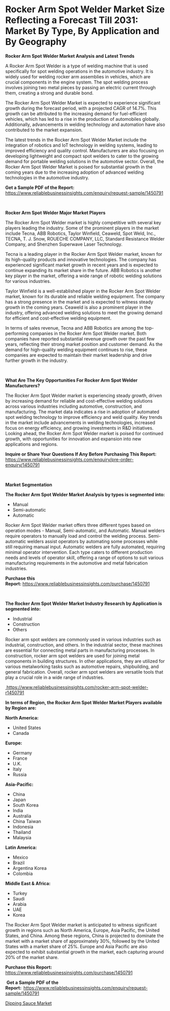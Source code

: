 <p><h1>Rocker Arm Spot Welder Market Size Reflecting a Forecast Till 2031: Market By Type, By Application and By Geography</h1></p><p><strong>Rocker Arm Spot Welder Market Analysis and Latest Trends</strong></p>
<p><p>A Rocker Arm Spot Welder is a type of welding machine that is used specifically for spot welding operations in the automotive industry. It is widely used for welding rocker arm assemblies in vehicles, which are crucial components in the engine system. The spot welding process involves joining two metal pieces by passing an electric current through them, creating a strong and durable bond.</p><p>The Rocker Arm Spot Welder Market is expected to experience significant growth during the forecast period, with a projected CAGR of 14.7%. This growth can be attributed to the increasing demand for fuel-efficient vehicles, which has led to a rise in the production of automobiles globally. Additionally, advancements in welding technology and automation have also contributed to the market expansion.</p><p>The latest trends in the Rocker Arm Spot Welder Market include the integration of robotics and IoT technology in welding systems, leading to improved efficiency and quality control. Manufacturers are also focusing on developing lightweight and compact spot welders to cater to the growing demand for portable welding solutions in the automotive sector. Overall, the Rocker Arm Spot Welder Market is poised for substantial growth in the coming years due to the increasing adoption of advanced welding technologies in the automotive industry.</p></p>
<p><strong>Get a Sample PDF of the Report:&nbsp;</strong> <a href="https://www.reliablebusinessinsights.com/enquiry/request-sample/1450791">https://www.reliablebusinessinsights.com/enquiry/request-sample/1450791</a></p>
<p>&nbsp;</p>
<p><strong>Rocker Arm Spot Welder Major Market Players</strong></p>
<p><p>The Rocker Arm Spot Welder market is highly competitive with several key players leading the industry. Some of the prominent players in the market include Tecna, ABB Robotics, Taylor Winfield, Ceaweld, Spot Weld, Inc., TECNA, T. J. Snow, ROUECHE COMPANY, LLC, Standard Resistance Welder Company, and Shenzhen Superwave Laser Technology.</p><p>Tecna is a leading player in the Rocker Arm Spot Welder market, known for its high-quality products and innovative technologies. The company has experienced significant market growth in recent years and is expected to continue expanding its market share in the future. ABB Robotics is another key player in the market, offering a wide range of robotic welding solutions for various industries.</p><p>Taylor Winfield is a well-established player in the Rocker Arm Spot Welder market, known for its durable and reliable welding equipment. The company has a strong presence in the market and is expected to witness steady growth in the coming years. Ceaweld is also a prominent player in the industry, offering advanced welding solutions to meet the growing demand for efficient and cost-effective welding equipment.</p><p>In terms of sales revenue, Tecna and ABB Robotics are among the top-performing companies in the Rocker Arm Spot Welder market. Both companies have reported substantial revenue growth over the past few years, reflecting their strong market position and customer demand. As the demand for high-quality welding equipment continues to rise, these companies are expected to maintain their market leadership and drive further growth in the industry.</p></p>
<p>&nbsp;</p>
<p><strong>What Are The Key Opportunities For Rocker Arm Spot Welder Manufacturers?</strong></p>
<p><p>The Rocker Arm Spot Welder market is experiencing steady growth, driven by increasing demand for reliable and cost-effective welding solutions across various industries including automotive, construction, and manufacturing. The market data indicates a rise in adoption of automated spot welding technology to improve efficiency and weld quality. Key trends in the market include advancements in welding technologies, increased focus on energy efficiency, and growing investments in R&D initiatives. Looking ahead, the Rocker Arm Spot Welder market is poised for continued growth, with opportunities for innovation and expansion into new applications and regions.</p></p>
<p><strong>Inquire or Share Your Questions If Any Before Purchasing This Report:</strong> <a href="https://www.reliablebusinessinsights.com/enquiry/pre-order-enquiry/1450791">https://www.reliablebusinessinsights.com/enquiry/pre-order-enquiry/1450791</a></p>
<p>&nbsp;</p>
<p><strong>Market Segmentation</strong></p>
<p><strong>The Rocker Arm Spot Welder Market Analysis by types is segmented into:</strong></p>
<p><ul><li>Manual</li><li>Semi-automatic</li><li>Automatic</li></ul></p>
<p><p>Rocker Arm Spot Welder market offers three different types based on operation modes - Manual, Semi-automatic, and Automatic. Manual welders require operators to manually load and control the welding process. Semi-automatic welders assist operators by automating some processes while still requiring manual input. Automatic welders are fully automated, requiring minimal operator intervention. Each type caters to different production needs and levels of operator skill, offering a range of options to suit various manufacturing requirements in the automotive and metal fabrication industries.</p></p>
<p><strong>Purchase this Report:&nbsp;</strong><a href="https://www.reliablebusinessinsights.com/purchase/1450791">https://www.reliablebusinessinsights.com/purchase/1450791</a></p>
<p>&nbsp;</p>
<p><strong>The Rocker Arm Spot Welder Market Industry Research by Application is segmented into:</strong></p>
<p><ul><li>Industrial</li><li>Construction</li><li>Others</li></ul></p>
<p><p>Rocker arm spot welders are commonly used in various industries such as industrial, construction, and others. In the industrial sector, these machines are essential for connecting metal parts in manufacturing processes. In construction, rocker arm spot welders are used for joining metal components in building structures. In other applications, they are utilized for various metalworking tasks such as automotive repairs, shipbuilding, and general fabrication. Overall, rocker arm spot welders are versatile tools that play a crucial role in a wide range of industries.</p></p>
<p><a href="https://www.reliablebusinessinsights.com/rocker-arm-spot-welder-r1450791">&nbsp;https://www.reliablebusinessinsights.com/rocker-arm-spot-welder-r1450791</a></p>
<p><strong>In terms of Region, the Rocker Arm Spot Welder Market Players available by Region are:</strong></p>
<p>
    <p> <strong> North America: </strong>
        <ul>
            <li>United States</li>
            <li>Canada</li>
        </ul>
        </p> 
    <p> <strong> Europe: </strong>
        <ul>
            <li>Germany</li>
            <li>France</li>
            <li>U.K.</li>
            <li>Italy</li>
            <li>Russia</li>
        </ul>
        </p> 
    <p> <strong> Asia-Pacific: </strong>
        <ul>
            <li>China</li>
            <li>Japan</li>
            <li>South Korea</li>
            <li>India</li>
            <li>Australia</li>
            <li>China Taiwan</li>
            <li>Indonesia</li>
            <li>Thailand</li>
            <li>Malaysia</li>
        </ul>
        </p> 
    <p> <strong> Latin America: </strong>
        <ul>
            <li>Mexico</li>
            <li>Brazil</li>
            <li>Argentina Korea</li>
            <li>Colombia</li>
        </ul>
        </p> 
    <p> <strong> Middle East & Africa: </strong>
        <ul>
            <li>Turkey</li>
            <li>Saudi</li>
            <li>Arabia</li>
            <li>UAE</li>
            <li>Korea</li>
        </ul>
    </p>
    </p>
<p><p>The Rocker Arm Spot Welder market is anticipated to witness significant growth in regions such as North America, Europe, Asia Pacific, the United States, and China. Among these regions, China is projected to dominate the market with a market share of approximately 30%, followed by the United States with a market share of 25%. Europe and Asia Pacific are also expected to exhibit substantial growth in the market, each capturing around 20% of the market share.</p></p>
<p><strong>Purchase this Report: </strong><a href="https://www.reliablebusinessinsights.com/purchase/1450791">https://www.reliablebusinessinsights.com/purchase/1450791</a></p>
<p>&nbsp;<strong>Get a Sample PDF of the Report:&nbsp;&nbsp;</strong><a href="https://www.reliablebusinessinsights.com/enquiry/request-sample/1450791">https://www.reliablebusinessinsights.com/enquiry/request-sample/1450791</a></p>
<p><strong></strong></p>
<p><p><a href="https://github.com/avrinamou1/Market-Research-Report-List-1/blob/main/dipping-sauce-market.md">Dipping Sauce Market</a></p></p>